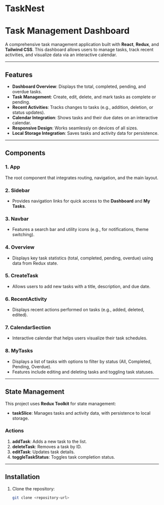 # TaskNest

# Task Management Dashboard

A comprehensive task management application built with **React**, **Redux**, and **Tailwind CSS**. This dashboard allows users to manage tasks, track recent activities, and visualize data via an interactive calendar.

---

## Features

- **Dashboard Overview**: Displays the total, completed, pending, and overdue tasks.
- **Task Management**: Create, edit, delete, and mark tasks as complete or pending.
- **Recent Activities**: Tracks changes to tasks (e.g., addition, deletion, or status updates).
- **Calendar Integration**: Shows tasks and their due dates on an interactive calendar.
- **Responsive Design**: Works seamlessly on devices of all sizes.
- **Local Storage Integration**: Saves tasks and activity data for persistence.

---

## Components

### 1. **App**
The root component that integrates routing, navigation, and the main layout.

### 2. **Sidebar**
- Provides navigation links for quick access to the **Dashboard** and **My Tasks**.

### 3. **Navbar**
- Features a search bar and utility icons (e.g., for notifications, theme switching).

### 4. **Overview**
- Displays key task statistics (total, completed, pending, overdue) using data from Redux state.

### 5. **CreateTask**
- Allows users to add new tasks with a title, description, and due date.

### 6. **RecentActivity**
- Displays recent actions performed on tasks (e.g., added, deleted, edited).

### 7. **CalendarSection**
- Interactive calendar that helps users visualize their task schedules.

### 8. **MyTasks**
- Displays a list of tasks with options to filter by status (All, Completed, Pending, Overdue).
- Features include editing and deleting tasks and toggling task statuses.

---

## State Management
This project uses **Redux Toolkit** for state management:
- **taskSlice**: Manages tasks and activity data, with persistence to local storage.

### Actions
1. **addTask**: Adds a new task to the list.
2. **deleteTask**: Removes a task by ID.
3. **editTask**: Updates task details.
4. **toggleTaskStatus**: Toggles task completion status.

---

## Installation

1. Clone the repository:
   ```bash
   git clone <repository-url>
